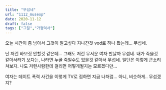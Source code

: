 ```yaml
---
title: "무섭네"
url: "1112_museop"
date: 2020-11-12
draft: false
tags: ["그알","가평익사"]
---
```

오늘 시간이 좀 남아서 그것이 알고싶다 지나간것 vod로 하나 봤는데... 무섭네.

난 저런 바보짓 안할것 같은데... 그래도 저런 무서운 여자 만날까 무섭네.
내가 죽을것 같아서라기 보다는, 나라면 누굴 죽일수도 있을것 같아서 무섭네.
일단은 이렇게 큰소리 쳐보자. 나도 저런사람한테 걸리면 어떻게될지는 모르겠다만...

여자는 데이트 폭력 사건을 이렇게 TV로 접하면 지금 나처럼... 아니, 비슷하게.. 무섭겠지?
